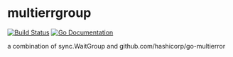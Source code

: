 # multierrgroup

[![Build Status](http://img.shields.io/travis/hashicorp/go-multierror.svg?style=flat-square)][travis]
[![Go Documentation](http://img.shields.io/badge/go-documentation-blue.svg?style=flat-square)][godocs]

[travis]: https://travis-ci.org/jribe/multierrgroup
[godocs]: https://godoc.org/github.com/jribe/multierrgroup

a combination of sync.WaitGroup and github.com/hashicorp/go-multierror
